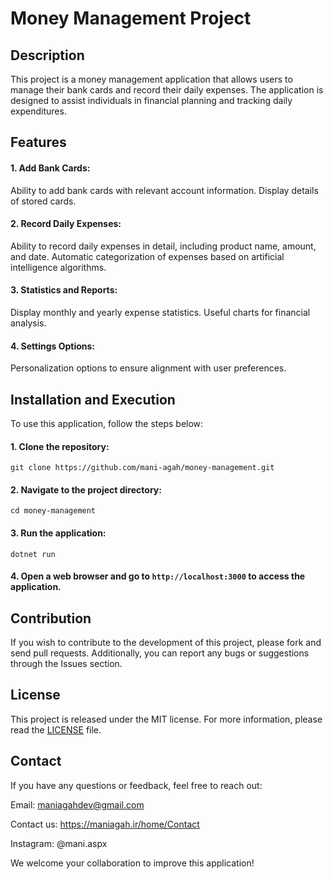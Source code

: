 # Money Management Project

## Description
This project is a money management application that allows users to manage their bank cards and record their daily expenses. The application is designed to assist individuals in financial planning and tracking daily expenditures.
## Features
#### 1. Add Bank Cards:
Ability to add bank cards with relevant account information.
Display details of stored cards.
#### 2. Record Daily Expenses:
Ability to record daily expenses in detail, including product name, amount, and date.
Automatic categorization of expenses based on artificial intelligence algorithms.
#### 3. Statistics and Reports:
Display monthly and yearly expense statistics.
Useful charts for financial analysis.
#### 4. Settings Options:
Personalization options to ensure alignment with user preferences.
## Installation and Execution
To use this application, follow the steps below:
#### 1. Clone the repository:
```
git clone https://github.com/mani-agah/money-management.git
```
#### 2. Navigate to the project directory:
```
cd money-management
```
#### 3. Run the application:
```
dotnet run
```
#### 4. Open a web browser and go to ```http://localhost:3000``` to access the application.
## Contribution
If you wish to contribute to the development of this project, please fork and send pull requests. Additionally, you can report any bugs or suggestions through the Issues section.
## License
This project is released under the MIT license. For more information, please read the [LICENSE](https://choosealicense.com/licenses/mit/) file.
## Contact
If you have any questions or feedback, feel free to reach out:

Email: maniagahdev@gmail.com

Contact us: https://maniagah.ir/home/Contact

Instagram: @mani.aspx

We welcome your collaboration to improve this application!
